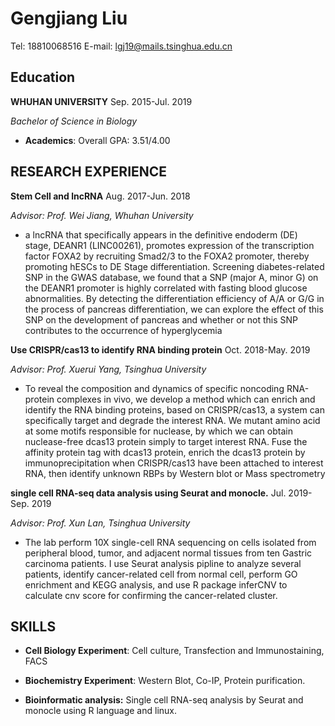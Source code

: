 # Gengjiang Liu

Tel: 18810068516  E-mail: lgj19@mails.tsinghua.edu.cn

## Education

**WHUHAN UNIVERSITY**                                                                                            						Sep. 2015-Jul. 2019

*Bachelor of Science in Biology*

- **Academics**: Overall GPA: 3.51/4.00

## **RESEARCH EXPERIENCE**

**Stem Cell and lncRNA**                                                                                                                 Aug. 2017-Jun. 2018

*Advisor: Prof. Wei Jiang, Whuhan University*

- a lncRNA that specifically appears in the definitive endoderm (DE) stage, DEANR1 (LINC00261), promotes expression of the transcription factor FOXA2 by recruiting Smad2/3 to the FOXA2 promoter, thereby promoting hESCs to DE Stage differentiation. Screening diabetes-related SNP in the GWAS database, we found that a SNP (major A, minor G) on the DEANR1 promoter is highly correlated with fasting blood glucose abnormalities. By detecting the differentiation efficiency of A/A or G/G in the process of pancreas differentiation, we can explore the effect of this SNP on the development of pancreas and whether or not this SNP contributes to the occurrence of hyperglycemia

 

**Use CRISPR/cas13 to identify RNA binding protein**                                                           Oct. 2018-May. 2019

*Advisor: Prof. Xuerui Yang, Tsinghua University*

- To reveal the composition and dynamics of specific noncoding RNA-protein complexes in vivo, we develop a method which can enrich and identify the RNA binding proteins, based on CRISPR/cas13, a system can specifically target and degrade the interest RNA. We mutant amino acid at some motifs responsible for nuclease, by which we can obtain nuclease-free dcas13 protein simply to target interest RNA. Fuse the affinity protein tag with dcas13 protein, enrich the dcas13 protein by immunoprecipitation when CRISPR/cas13 have been attached to interest RNA, then identify unknown RBPs by Western blot or Mass spectrometry

 

**single cell RNA-seq data analysis using Seurat and monocle.**                                       Jul. 2019-Sep. 2019

*Advisor: Prof. Xun Lan, Tsinghua University*

- The lab perform 10X single-cell RNA sequencing on cells isolated from peripheral blood, tumor, and adjacent normal tissues from ten Gastric carcinoma patients. I use Seurat analysis pipline to analyze several patients, identify cancer-related cell from normal cell, perform GO enrichment and KEGG analysis, and use R package inferCNV to calculate cnv score for confirming the cancer-related cluster.



## SKILLS

- **Cell Biology Experiment**: Cell culture, Transfection and Immunostaining, FACS

- **Biochemistry Experiment**: Western Blot, Co-IP, Protein purification.

- **Bioinformatic analysis:** Single cell RNA-seq analysis by Seurat and monocle using R language and  linux.
